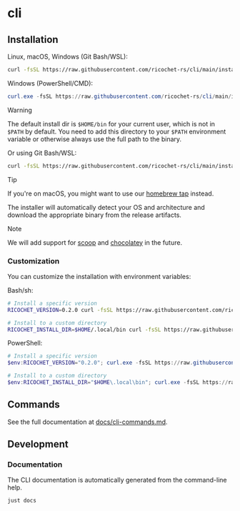# cli

## Installation

Linux, macOS, Windows (Git Bash/WSL):

```bash
curl -fsSL https://raw.githubusercontent.com/ricochet-rs/cli/main/install.sh | sh
```

Windows (PowerShell/CMD):

```powershell
curl.exe -fsSL https://raw.githubusercontent.com/ricochet-rs/cli/main/install.ps1 -o install.ps1; .\install.ps1; Remove-Item install.ps1
```

> [!WARNING]
> The default install dir is `$HOME/bin` for your current user, which is not in `$PATH` by default.
> You need to add this directory to your `$PATH` environment variable or otherwise always use the full path to the binary.

Or using Git Bash/WSL:

```bash
curl -fsSL https://raw.githubusercontent.com/ricochet-rs/cli/main/install.sh | sh
```

> [!TIP]
> If you're on macOS, you might want to use our [homebrew tap](https://github.com/ricochet-rs/homebrew-tap) instead.

The installer will automatically detect your OS and architecture and download the appropriate binary from the release artifacts.

> [!NOTE]
> We will add support for [scoop](https://scoop.sh/) and [chocolatey](https://chocolatey.org/install) in the future.

### Customization

You can customize the installation with environment variables:

Bash/sh:

```bash
# Install a specific version
RICOCHET_VERSION=0.2.0 curl -fsSL https://raw.githubusercontent.com/ricochet-rs/cli/main/install.sh | sh

# Install to a custom directory
RICOCHET_INSTALL_DIR=$HOME/.local/bin curl -fsSL https://raw.githubusercontent.com/ricochet-rs/cli/main/install.sh | sh
```

PowerShell:

```powershell
# Install a specific version
$env:RICOCHET_VERSION="0.2.0"; curl.exe -fsSL https://raw.githubusercontent.com/ricochet-rs/cli/main/install.ps1 -o install.ps1; .\install.ps1; Remove-Item install.ps1

# Install to a custom directory
$env:RICOCHET_INSTALL_DIR="$HOME\.local\bin"; curl.exe -fsSL https://raw.githubusercontent.com/ricochet-rs/cli/main/install.ps1 -o install.ps1; .\install.ps1; Remove-Item install.ps1
```

## Commands

See the full documentation at [docs/cli-commands.md](docs/cli-commands.md).

## Development

### Documentation

The CLI documentation is automatically generated from the command-line help.

```bash
just docs
```

